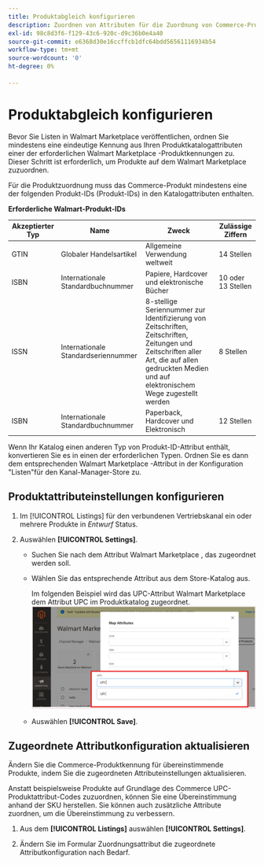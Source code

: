 ```yaml
---
title: Produktabgleich konfigurieren
description: Zuordnen von Attributen für die Zuordnung von Commerce-Produkten zu vorhandenen Walmart Marketplace-Listen
exl-id: 98c8d3f6-f129-43c6-920c-d9c36b0e4a40
source-git-commit: e6368d30e16ccffcb1dfc64bdd56561116934b54
workflow-type: tm+mt
source-wordcount: '0'
ht-degree: 0%

---
```



# Produktabgleich konfigurieren

Bevor Sie Listen in Walmart Marketplace veröffentlichen, ordnen Sie mindestens eine eindeutige Kennung aus Ihren Produktkatalogattributen einer der erforderlichen Walmart Marketplace -Produktkennungen zu. Dieser Schritt ist erforderlich, um Produkte auf dem Walmart Marketplace zuzuordnen.

Für die Produktzuordnung muss das Commerce-Produkt mindestens eine der folgenden Produkt-IDs (Produkt-IDs) in den Katalogattributen enthalten.

**Erforderliche Walmart-Produkt-IDs**

| **Akzeptierter Typ** | **Name** | **Zweck** | **Zulässige Ziffern** |
|-------------------|--------------------------------------|--------------------------------------------------------------------------------------------------------------------------------------------------|-----------------------|
| GTIN | Globaler Handelsartikel | Allgemeine Verwendung weltweit | 14 Stellen |
| ISBN | Internationale Standardbuchnummer | Papiere, Hardcover und elektronische Bücher | 10 oder 13 Stellen |
| ISSN | Internationale Standardseriennummer | 8-stellige Seriennummer zur Identifizierung von Zeitschriften, Zeitschriften, Zeitungen und Zeitschriften aller Art, die auf allen gedruckten Medien und auf elektronischem Wege zugestellt werden | 8 Stellen |
| ISBN | Internationale Standardbuchnummer | Paperback, Hardcover und Elektronisch | 12 Stellen |

Wenn Ihr Katalog einen anderen Typ von Produkt-ID-Attribut enthält, konvertieren Sie es in einen der erforderlichen Typen. Ordnen Sie es dann dem entsprechenden Walmart Marketplace -Attribut in der Konfiguration &quot;Listen&quot;für den Kanal-Manager-Store zu.

## Produktattributeinstellungen konfigurieren

1. Im [!UICONTROL Listings] für den verbundenen Vertriebskanal ein oder mehrere Produkte in *Entwurf* Status.

1. Auswählen **[!UICONTROL Settings]**.

   - Suchen Sie nach dem Attribut Walmart Marketplace , das zugeordnet werden soll.

   - Wählen Sie das entsprechende Attribut aus dem Store-Katalog aus.

      Im folgenden Beispiel wird das UPC-Attribut Walmart Marketplace dem Attribut UPC im Produktkatalog zugeordnet.
   ![Zuordnungsattribute für Produktübereinstimmungskriterien](assets/products-map-attributes-for--match.png)

   - Auswählen **[!UICONTROL Save]**.


## Zugeordnete Attributkonfiguration aktualisieren

Ändern Sie die Commerce-Produktkennung für übereinstimmende Produkte, indem Sie die zugeordneten Attributeinstellungen aktualisieren.

Anstatt beispielsweise Produkte auf Grundlage des Commerce UPC-Produktattribut-Codes zuzuordnen, können Sie eine Übereinstimmung anhand der SKU herstellen. Sie können auch zusätzliche Attribute zuordnen, um die Übereinstimmung zu verbessern.

1. Aus dem **[!UICONTROL Listings]** auswählen **[!UICONTROL Settings]**.

1. Ändern Sie im Formular Zuordnungsattribut die zugeordnete Attributkonfiguration nach Bedarf.
